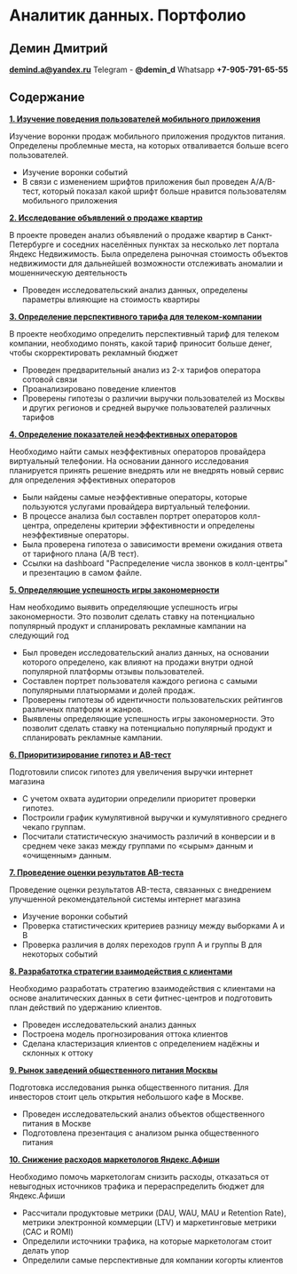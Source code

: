 # Аналитик данных. Портфолио

## **Демин Дмитрий**     

**demind.a@yandex.ru**
Telegram - **@demin_d** 
Whatsapp **+7-905-791-65-55**


## Содержание
[**1. Изучение поведения пользователей мобильного приложения**](https://github.com/DeminDmitry/data_analyst-portfolio/blob/main/Project/Изучение%20поведения%20пользователей%20мобильного%20приложения_git.ipynb)

Изучение воронки продаж мобильного приложения продуктов питания. Определены проблемные места, на которых отваливается больше всего пользователей.

+ Изучение воронки событий
+ В связи с изменением шрифтов приложения был проведен A/A/B-тест, который показал какой шрифт больше нравится пользователям мобильного приложения

[**2. Исследование объявлений о продаже квартир**](https://github.com/DeminDmitry/data_analyst-portfolio/blob/main/Project/Исследование%20объявлений%20о%20продаже%20квартир_git.ipynb)

В проекте проведен анализ объявлений о продаже квартир в Санкт-Петербурге и соседних населённых пунктах за несколько лет портала Яндекс Недвижимость. Была определена рыночная стоимость объектов недвижимости для дальнейшей возможности отслеживать аномалии и мошенническую деятельность

+ Проведен исследовательский анализ данных, определены параметры влияющие на стоимость квартиры

[**3. Определение перспективного тарифа для телеком-компании**](https://github.com/DeminDmitry/data_analyst-portfolio/blob/main/Project/Определение%20перспективного%20тарифа%20для%20телеком-компании_git.ipynb)

В проекте необходимо определить перспективный тариф для телеком компании, необходимо понять, какой тариф приносит больше денег, чтобы скорректировать рекламный бюджет

+ Проведен предварительный анализ из 2-х тарифов оператора сотовой связи
+ Проанализировано поведение клиентов
+ Проверены гипотезы о различии выручки пользователей из Москвы и других регионов и средней выручке пользователей различных тарифов

[**4. Определение показателей неэффективных операторов**](https://github.com/DeminDmitry/data_analyst-portfolio/blob/main/Project/Определение%20показателей%20неэффективных%20операторов_git.ipynb)

Необходимо найти самых неэффективных операторов провайдера виртуальный телефонии. На основании данного исследования планируется принять решение внедрять или не внедрять новый сервис для определения эффективных операторов

+ Были найдены самые неэффективные операторы, которые пользуются услугами провайдера виртуальный телефонии.
+ В процессе анализа был составлен портрет операторов колл-центра, определены критерии эффективности и определены неэффективные операторы.
+ Была проверена гипотеза о зависимости времени ожидания ответа от тарифного плана (А/В тест).
+ Ссылки на dashboard "Распределение числа звонков в колл-центры" и презентацию в самом файле.


[**5. Определяющие успешность игры закономерности**](https://github.com/DeminDmitry/data_analyst-portfolio/blob/main/Project/Определяющие%20успешность%20игры%20закономерности%20_git.ipynb)

Нам необходимо выявить определяющие успешность игры закономерности. Это позволит сделать ставку на потенциально популярный продукт и спланировать рекламные кампании на следующий год

+ Был проведен исследовательский анализ данных, на основании которого определено, как влияют на продажи внутри одной популярной платформы отзывы пользователей.
+ Составлен портрет пользователя каждого региона с самыми популярными платыормами и долей продаж.
+ Проверены гипотезы об идентичности пользовательских рейтингов различных платформ и жанров.
+ Выявлены определяющие успешность игры закономерности. Это позволит сделать ставку на потенциально популярный продукт и спланировать рекламные кампании.

[**6. Приоритизирование гипотез и AB-тест**](https://github.com/DeminDmitry/data_analyst-portfolio/blob/main/Project/Приоритизирование%20гипотез%20и%20AB-тест_git.ipynb)

 Подготовили список гипотез для увеличения выручки интернет магазина
 + С учетом охвата аудитории определили приоритет проверки гипотез.
 + Построили график кумулятивной выручки и кумулятивного среднего чекапо группам.
 + Посчитали статистическую значимость различий в конверсии и в среднем чеке заказ между группами по «сырым» данным и «очищенным» данным.

[**7. Проведение оценки результатов AB-теста**](https://github.com/DeminDmitry/data_analyst-portfolio/blob/main/Project/Проведение%20оценки%20результатов%20AB-теста_git.ipynb)

Проведение оценки результатов AB-теста, связанных с внедрением улучшенной рекомендательной системы интернет магазина
+ Изучение воронки событий
+ Проверка статистических критериев разницу между выборками A и B
+ Проверка различия в долях переходов групп A и группы B для некоторых событий

[**8. Разрабатотка стратегии взаимодействия с клиентами**](https://github.com/DeminDmitry/data_analyst-portfolio/blob/main/Project/Разрабатотка%20стратегии%20взаимодействия%20с%20клиентами_git.ipynb)

Необходимо разработать стратегию взаимодействия с клиентами на основе аналитических данных в сети фитнес-центров и подготовить план действий по удержанию клиентов.
+ Проведен исследовательский анализ данных
+ Построена модель прогнозирования оттока клиентов
+ Сделана кластеризация клиентов с определением надёжны и склонных к оттоку

[**9. Рынок заведений общественного питания Москвы**](https://github.com/DeminDmitry/data_analyst-portfolio/blob/main/Project/Рынок%20заведений%20общественного%20питания%20Москвы_git.ipynb)

Подготовка исследования рынка общественного питания. Для инвесторов стоит цель открытия небольшого кафе в Москве.
+ Проведен исследовательский анализ объектов общественного питания в Москве
+ Подготовлена презентация с анализом рынка общественного питания

[**10. Снижение расходов маркетологов Яндекс.Афиши**](https://github.com/DeminDmitry/data_analyst-portfolio/blob/main/Project/Снижение%20расходов%20маркетологов%20Яндекс.Афиши-git.ipynb)

Необходимо помочь маркетологам снизить расходы, отказаться от невыгодных источников трафика и перераспределить бюджет для Яндекс.Афиши
+ Рассчитали продуктовые метрики (DAU, WAU, MAU и Retention Rate),  метрики электронной коммерции (LTV) и маркетинговые метрики (CAC и ROMI)
+ Определили источники трафика, на которые маркетологам стоит делать упор
+ Определили самые перспективные для компании когорты клиентов
